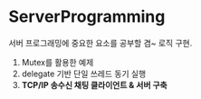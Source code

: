 # ServerProgramming

서버 프로그래밍에 중요한 요소를 공부할 겸~ 로직 구현.

1. Mutex를 활용한 예제
2. delegate 기반 단일 쓰레드 동기 실행 
3. **TCP/IP 송수신 채팅 클라이언트 & 서버 구축**
